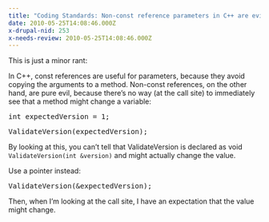 ```yaml
---
title: "Coding Standards: Non-const reference parameters in C++ are evil"
date: 2010-05-25T14:08:46.000Z
x-drupal-nid: 253
x-needs-review: 2010-05-25T14:08:46.000Z
---
```

This is just a minor rant:

In C++, const references are useful for parameters, because they avoid copying the arguments to a method. Non-const references, on the other hand, are pure evil, because there’s no way (at the call site) to immediately see that a method might change a variable:

<div id="codeSnippetWrapper">
<div id="codeSnippet" class="csharpcode">
<pre class="alt"><span class="kwrd">int</span> expectedVersion = 1;</pre>

<pre class="alteven">ValidateVersion(expectedVersion);</pre>

</div>

</div>

By looking at this, you can’t tell that ValidateVersion is declared as void `ValidateVersion(int &version)` and might actually change the value.

Use a pointer instead:

<div id="codeSnippetWrapper">
<div id="codeSnippet" class="csharpcode">
<pre class="alt">ValidateVersion(&expectedVersion);</pre>

</div>

</div>

Then, when I’m looking at the call site, I have an expectation that the value might change.
